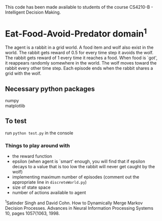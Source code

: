 This code has been made available to students of the course CS4210-B - Intelligent Decision Making.

# Eat-Food-Avoid-Predator domain<sup>1</sup>

The agent is a rabbit in a grid world. A food item and wolf also exist in the world. The rabbit gets reward of 0.5 for every time step it avoids the wolf. The rabbit gets reward of 1 every time it reaches a food. When food is `got', it reappears randomly somewhere in the world. The wolf moves toward the rabbit every other time step. Each episode ends when the rabbit shares a grid with the wolf.

## Necessary python packages
numpy <br />
matplotlib

## To test
run ```python test.py``` in the console

### Things to play around with
- the reward function <br />
- epsilon (when agent is `smart' enough, you will find that if epsilon decays to a value that is too low the rabbit will never get caught by the wolf) <br />
- implementing maximum number of episodes (comment out the appropriate line in ```discreteWorld.py```) <br />
- size of state space <br />
- number of actions available to agent <br />

<sup>1</sup>Satinder Singh and David Cohn. How to Dynamically Merge Markov Decision
Processes. Advances in Neural Information Processing Systems 10, pages 1057{1063,
1998.


